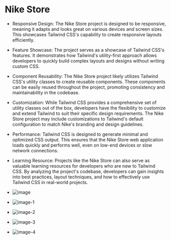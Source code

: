 # Nike Store

- Responsive Design: The Nike Store project is designed to be responsive, meaning it adapts and looks great on various devices and screen sizes. This showcases Tailwind CSS's capability to create responsive layouts efficiently.

- Feature Showcase: The project serves as a showcase of Tailwind CSS's features. It demonstrates how Tailwind's utility-first approach allows developers to quickly build complex layouts and designs without writing custom CSS.

- Component Reusability: The Nike Store project likely utilizes Tailwind CSS's utility classes to create reusable components. These components can be easily reused throughout the project, promoting consistency and maintainability in the codebase.

- Customization: While Tailwind CSS provides a comprehensive set of utility classes out of the box, developers have the flexibility to customize and extend Tailwind to suit their specific design requirements. The Nike Store project may include customizations to Tailwind's default configuration to match Nike's branding and design guidelines.

- Performance: Tailwind CSS is designed to generate minimal and optimized CSS output. This ensures that the Nike Store web application loads quickly and performs well, even on low-end devices or slow network connections.

- Learning Resource: Projects like the Nike Store can also serve as valuable learning resources for developers who are new to Tailwind CSS. By analyzing the project's codebase, developers can gain insights into best practices, layout techniques, and how to effectively use Tailwind CSS in real-world projects.

- ![image](https://github.com/rahul-singh-takuli56/Nike-Store/assets/118590603/383385a1-e07e-46a4-a4b1-a03aa33ee629)

- ![image-1](https://github.com/rahul-singh-takuli56/Nike-Store/assets/118590603/42f4e417-234d-4a3e-8f30-7405cb7d9510)

- ![image-2](https://github.com/rahul-singh-takuli56/Nike-Store/assets/118590603/805775ae-4b84-4492-8cc2-dfd92c34dff4)

- ![image-3](https://github.com/rahul-singh-takuli56/Nike-Store/assets/118590603/6d06f0a2-aa0b-43f0-97a1-9cbb96fcc29f)

- ![image-4](https://github.com/rahul-singh-takuli56/Nike-Store/assets/118590603/fa006e5d-6fd2-4216-afe3-343466b7c508)
